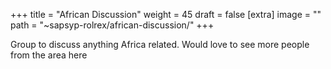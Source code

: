 
+++
title = "African Discussion"
weight = 45
draft = false
[extra]
image = ""
path = "~sapsyp-rolrex/african-discussion/"
+++

Group to discuss anything Africa related. Would love to see more people from the area here
